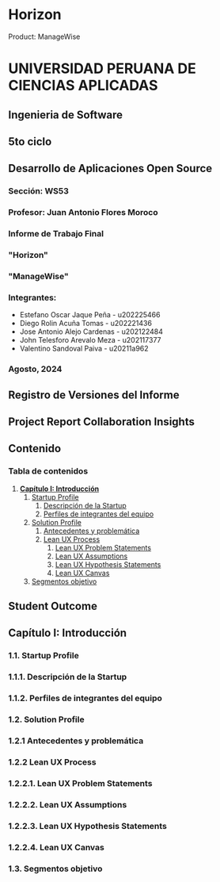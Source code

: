 # Horizon
Product: ManageWise

# UNIVERSIDAD PERUANA DE CIENCIAS APLICADAS  

## Ingenieria de Software  
## 5to ciclo  
## Desarrollo de Aplicaciones Open Source  

### **Sección:** WS53
### **Profesor:** Juan Antonio Flores Moroco
### Informe de Trabajo Final  

### "Horizon"
### "ManageWise"

### **Integrantes:**  
* Estefano Oscar Jaque Peña - u202225466 
* Diego Rolin Acuña Tomas - u202221436
* Jose Antonio Alejo Cardenas - u202122484
* John Telesforo Arevalo Meza - u202117377
* Valentino Sandoval Paiva - u20211a962

### Agosto, 2024  


## Registro de Versiones del Informe
## Project Report Collaboration Insights
## Contenido
### Tabla de contenidos
1. [**Capítulo I: Introducción**](#capítulo-i-introducción)  
    1. [Startup Profile](#11-startup-profile)  
        1. [Descripción de la Startup](#111-descripción-de-la-startup)  
        2. [Perfiles de integrantes del equipo](#112-perfiles-de-integrantes-del-equipo)  
    2. [Solution Profile](#12-solution-profile)  
        1. [Antecedentes y problemática](#121-antecedentes-y-problemática)  
        2. [Lean UX Process](#122-lean-ux-process)  
            1. [Lean UX Problem Statements](#1221-lean-ux-problem-statements)  
            2. [Lean UX Assumptions](#1222-lean-ux-assumptions)  
            3. [Lean UX Hypothesis Statements](#1223-lean-ux-hypothesis-statements)  
            4. [Lean UX Canvas](#1224-lean-ux-canvas)  
    3. [Segmentos objetivo](#13-segmentos-objetivo)  

## Student Outcome



## Capítulo I: Introducción
### 1.1. Startup Profile 
### 1.1.1. Descripción de la Startup
### 1.1.2. Perfiles de integrantes del equipo
### 1.2. Solution Profile
### 1.2.1 Antecedentes y problemática
### 1.2.2 Lean UX Process
### 1.2.2.1. Lean UX Problem Statements
### 1.2.2.2. Lean UX Assumptions
### 1.2.2.3. Lean UX Hypothesis Statements
### 1.2.2.4. Lean UX Canvas
### 1.3. Segmentos objetivo
